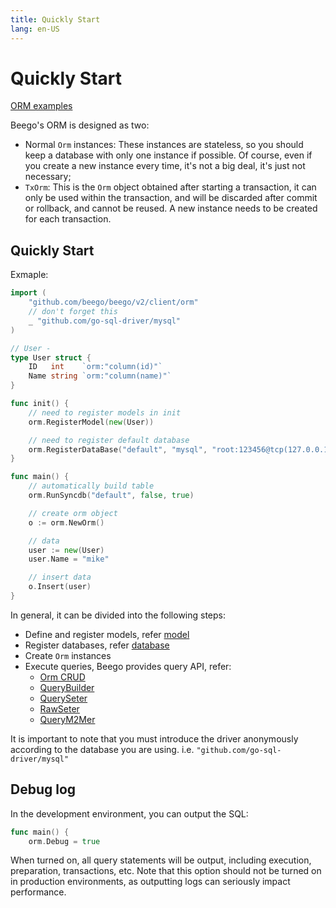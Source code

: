 ```yaml
---
title: Quickly Start
lang: en-US
---
```


# Quickly Start

[ORM examples](https://github.com/beego/beego-example/tree/master/orm)

Beego's ORM is designed as two:

- Normal `Orm` instances: These instances are stateless, so you should keep a database with only one instance if possible. Of course, even if you create a new instance every time, it's not a big deal, it's just not necessary;
- `TxOrm`: This is the `Orm` object obtained after starting a transaction, it can only be used within the transaction, and will be discarded after commit or rollback, and cannot be reused. A new instance needs to be created for each transaction.

## Quickly Start

Exmaple:

```go
import (
	"github.com/beego/beego/v2/client/orm"
	// don't forget this
	_ "github.com/go-sql-driver/mysql"
)

// User -
type User struct {
	ID   int    `orm:"column(id)"`
	Name string `orm:"column(name)"`
}

func init() {
	// need to register models in init
	orm.RegisterModel(new(User))

	// need to register default database
	orm.RegisterDataBase("default", "mysql", "root:123456@tcp(127.0.0.1:3306)/beego?charset=utf8")
}

func main() {
	// automatically build table
	orm.RunSyncdb("default", false, true)

	// create orm object
	o := orm.NewOrm()

	// data
	user := new(User)
	user.Name = "mike"

	// insert data
	o.Insert(user)
}

```

In general, it can be divided into the following steps:

- Define and register models, refer [model](./model.md)
- Register databases, refer [database](./db.md)
- Create `Orm` instances
- Execute queries, Beego provides query API, refer:
  - [Orm CRUD](orm.md)
  - [QueryBuilder](./query_builder.md)
  - [QuerySeter](./query_seter.md)
  - [RawSeter](./raw_seter.md)
  - [QueryM2Mer](./query_m2m.md)

It is important to note that you must introduce the driver anonymously according to the database you are using. i.e. `"github.com/go-sql-driver/mysql"`

## Debug log

In the development environment, you can output the SQL:

```go
func main() {
	orm.Debug = true
```

When turned on, all query statements will be output, including execution, preparation, transactions, etc. Note that this option should not be turned on in production environments, as outputting logs can seriously impact performance.
